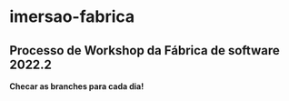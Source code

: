 # imersao-fabrica
## Processo de Workshop da Fábrica de software 2022.2
**Checar as branches para cada dia!**
